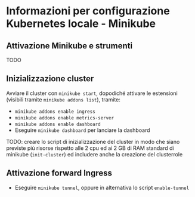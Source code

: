 # Informazioni per configurazione Kubernetes locale - Minikube

## Attivazione Minikube e strumenti

TODO

## Inizializzazione cluster

Avviare il cluster con `minikube start`, dopodiché attivare le estensioni (visibili tramite `minikube addons list`), tramite:
- `minikube addons enable ingress`
- `minikube addons enable metrics-server`
- `minikube addons enable dashboard`
- Eseguire `minikube dashboard` per lanciare la dashboard

TODO: creare lo script di inizializzazione del cluster in modo che siano previste più risorse rispetto alle 2 cpu ed ai 2 GB di RAM standard di minikube (`init-cluster`) ed includere anche la creazione del clusterrole

## Attivazione forward Ingress
- Eseguire `minikube tunnel`, oppure in alternativa lo script `enable-tunnel`
